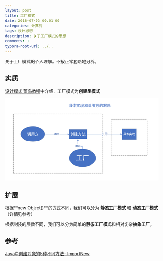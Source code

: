 ```yaml
---
layout: post
title: 工厂模式
date: 2018-07-03 00:01:00
categories: 计算机
tags: 设计思想
description: 关于工厂模式的思想
comments: 1
typora-root-url: ../..
---
```


关于工厂模式的个人理解。不按正常套路地分析。

## 实质

[设计模式 菜鸟教程](http://www.runoob.com/design-pattern/design-pattern-tutorial.html)中介绍，工厂模式为**创建型模式**

![1540449928297](/assets/blog_res/1540449928297.png)

## 扩展

根据**new Object()**的方式不同，我们可以分为 **静态工厂模式** 和 **动态工厂模式** （详情见参考）

根据封装的层数不同，我们可以分为简单的**静态工厂模式**和相对复杂**抽象工厂**。

## 参考

[Java中创建对象的5种不同方法- ImportNew](http://www.importnew.com/22405.html)


